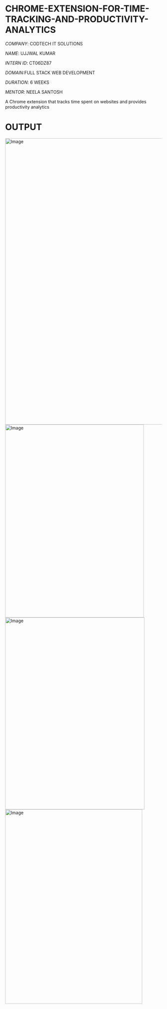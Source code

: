 # CHROME-EXTENSION-FOR-TIME-TRACKING-AND-PRODUCTIVITY-ANALYTICS

*COMPANY*: CODTECH IT SOLUTIONS

*NAME*: UJJWAL KUMAR 

*INTERN ID*: CT06DZ87

*DOMAIN*:FULL STACK WEB DEVELOPMENT

*DURATION*: 6 WEEKS

*MENTOR*: NEELA SANTOSH

A Chrome extension that tracks time spent on websites and provides productivity analytics

# OUTPUT
<img width="1919" height="919" alt="Image" src="https://github.com/user-attachments/assets/1db45650-f238-4455-8965-b2d75f85137f" />
<img width="446" height="619" alt="Image" src="https://github.com/user-attachments/assets/7a7fdca7-7a01-4a1a-88fd-f619763b18b6" />
<img width="448" height="616" alt="Image" src="https://github.com/user-attachments/assets/7e1f4f32-9ce4-4f34-96bf-f2319039ca25" />
<img width="441" height="624" alt="Image" src="https://github.com/user-attachments/assets/7a067f96-6ba0-4ec9-b21c-0e2a9b5539ba" />










